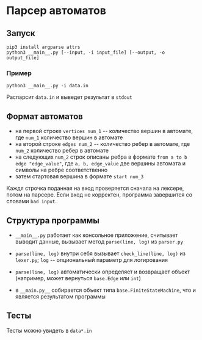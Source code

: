 # Парсер автоматов

## Запуск

```shell
pip3 install argparse attrs
python3 __main__.py [--input, -i input_file] [--output, -o output_file]
```

### Пример

```shell
python3 __main__.py -i data.in
```

Распарсит `data.in` и выведет результат в `stdout`

## Формат автоматов

* на первой строке `vertices num_1` -- количество вершин в автомате, где `num_1` количество вершин в автомате
* на второй строке `edges num_2` -- количество ребер в автомате, где `num_2` количество ребер в автомате
* на следующих `num_2` строк описаны ребра в формате `from a to b edge "edge_value"`, где `a, b, edge_value` две вершины автомата и символы на ребре соответственно
* затем стартовая вершина в формате `start num_3`

Каждя строчка поданная на вход проверяется сначала на лексере, потом на парсере. 
Если вход не корректен, программа завершится со словами `bad input`.

## Структура программы

* `__main__.py` работает как консольное приложение, считывает выводит данные, вызывает метод `parse(line, log)` из `parser.py`

* `parse(line, log)` внутри себя вызывает `check_line(line, log)` из `lexer.py`; `log` -- опциональный параметр для логирования

* `parse(line, log)` автоматически определяет и возвращает объект (например, может вернуться `base.Edge` или `int`)

* в `__main.py__` собирается объект типа `base.FiniteStateMachine`, что и является результатом программы

## Тесты 

Тесты можно увидеть в `data*.in`

